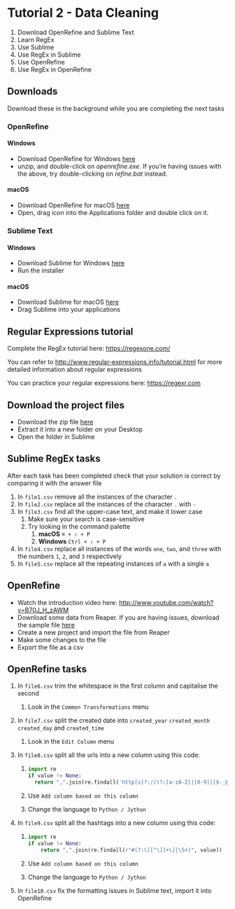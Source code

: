 # Tutorial 2 - Data Cleaning

1. Download OpenRefine and Sublime Text
2. Learn RegEx
3. Use Sublime
4. Use RegEx in Sublime
5. Use OpenRefine
6. Use RegEx in OpenRefine

## Downloads

Download these in the background while you are completing the next tasks

### OpenRefine

#### Windows

- Download OpenRefine for Windows [here](https://github.com/OpenRefine/OpenRefine/releases/download/2.7-rc.2/openrefine-win-2.7-rc.2.zip)
- unzip, and double-click on *openrefine.exe*. If you’re 
  having issues with the above, try double-clicking on *refine.bat* instead.

#### macOS

- Download OpenRefine for macOS [here](https://github.com/OpenRefine/OpenRefine/releases/download/2.7-rc.2/openrefine-mac-2.7-rc.2.dmg)
- Open, drag icon into the Applications folder and double click on it.

### Sublime Text

#### Windows

- Download Sublime for Windows [here](https://download.sublimetext.com/Sublime%20Text%20Build%203126%20Setup.exe)
- Run the installer

#### macOS

- Download Sublime for macOS [here](https://download.sublimetext.com/Sublime%20Text%20Build%203126.dmg)
- Drag Sublime into your applications

## Regular Expressions tutorial

Complete the RegEx tutorial here: https://regexone.com/

You can refer to http://www.regular-expressions.info/tutorial.html for more detailed information about regular expressions

You can practice your regular expressions here: https://regexr.com

## Download the project files

- Download the zip file [here](https://github.com/COMU3120/Tutorials/raw/master/files/tut2.zip)
- Extract it into a new folder on your Desktop
- Open the folder in Sublime


## Sublime RegEx tasks

After each task has been completed check that your solution is correct by comparing it with the answer file

1. In `file1.csv` remove all the instances of the character `.` 
2. In `file2.csv` replace all the instances of the character `.` with `-`
3. In `file3.csv` find all the upper-case text, and make it lower case
   1. Make sure your search is case-sensitive
   2. Try looking in the command palette
      1. **macOS** `⌘ + ⇧ + P`
      2. **Windows** `Ctrl + ⇧ + P`
4. In `file4.csv` replace all instances of the words `one`, `two`, and `three` with the numbers `1`, `2`, and `3` respectively
5. In `file5.csv` replace all the repeating instances of `a` with a single `a`

## OpenRefine

- Watch the introduction video here: http://www.youtube.com/watch?v=B70J_H_zAWM
- Download some data from Reaper. If you are having issues, download the sample file [here](files/reaper_sample.csv)
- Create a new project and import the file from Reaper
- Make some changes to the file
- Export the file as a csv

## OpenRefine tasks

1. In `file6.csv` trim the whitespace in the first column and capitalise the second

   1. Look in the `Common Transformations` menu

2. In `file7.csv` split the created date into `created_year` `created_month` `created_day` and `created_time`

   1. Look in the `Edit Column` menu

3. In `file8.csv` split all the urls into a new column using this code:

   1. ```python
      import re
      if value != None:
      	return ",".join(re.findall('http[s]?://(?:[a-zA-Z]|[0-9]|[$-_@.&+]|[!*\(\),]|(?:%[0-9a-fA-F][0-9a-fA-F]))+', value))
      ```

   2. Use `Add column based on this column`

   3. Change the language to `Python / Jython`

4. In `file9.csv` split all the hashtags into a new column using this code:

   1. ```python
      import re
      if value != None:
          return ",".join(re.findall(r"#(?:\[[^\]]+\]|\S+)", value))
      ```

   2. Use `Add column based on this column`

   3. Change the language to `Python / Jython`

5. In `file10.csv` fix the formatting issues in Sublime text, import it into OpenRefine



